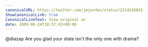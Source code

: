 ```yaml
---
canonicalURL: https://twitter.com/jmjordan/status/2314526841
ShowCanonicalLink: true
CanonicalLinkText: View original on
date: 2009-06-24T18:57:42+00:00
---
```

@diazap Are you glad your state isn't the only one with drama?